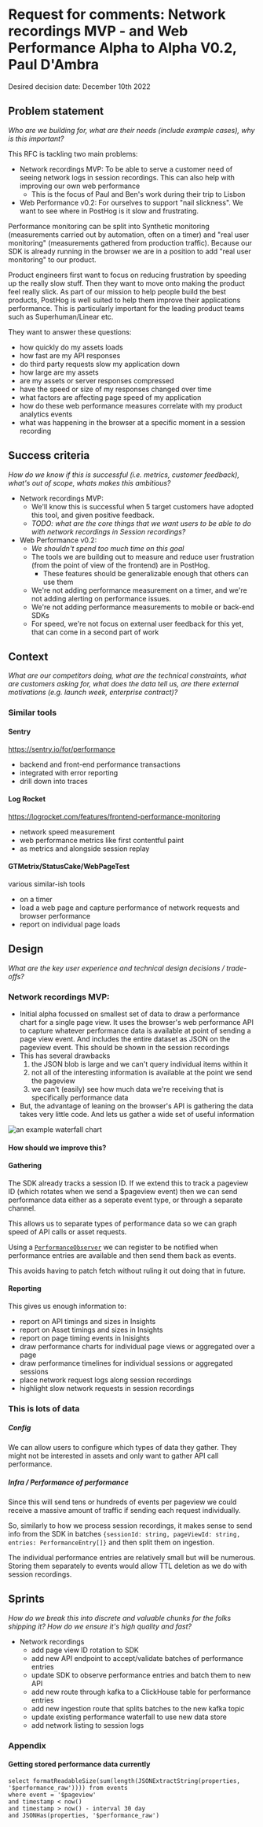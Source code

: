 # Request for comments: Network recordings MVP - and Web Performance Alpha to Alpha V0.2, Paul D'Ambra

Desired decision date: December 10th 2022

## Problem statement
*Who are we building for, what are their needs (include example cases), why is this important?*

This RFC is tackling two main problems:

* Network recordings MVP: To be able to serve a customer need of seeing network logs in session recordings. This can also help with improving our own web performance
  * This is the focus of Paul and Ben's work during their trip to Lisbon
* Web Performance v0.2: For ourselves to support "nail slickness". We want to see where in PostHog is it slow and frustrating.

Performance monitoring can be split into Synthetic monitoring (measurements carried out by automation, often on a timer) and "real user monitoring" (measurements gathered from production traffic). Because our SDK is already running in the browser we are in a position to add "real user monitoring" to our product.

Product engineers first want to focus on reducing frustration by speeding up the really slow stuff. Then they want to move onto making the product feel really slick. As part of our mission to help people build the best products, PostHog is well suited to help them improve their applications performance. This is particularly important for the leading product teams such as Superhuman/Linear etc.

They want to answer these questions:

* how quickly do my assets loads
* how fast are my API responses
* do third party requests slow my application down
* how large are my assets
* are my assets or server responses compressed 
* have the speed or size of my responses changed over time
* what factors are affecting page speed of my application
* how do these web performance measures correlate with my product analytics events
* what was happening in the browser at a specific moment in a session recording

## Success criteria
*How do we know if this is successful (i.e. metrics, customer feedback), what's out of scope, whats makes this ambitious?*

* Network recordings MVP:
  * We'll know this is successful when 5 target customers have adopted this tool, and given positive feedback.
  * *TODO: what are the core things that we want users to be able to do with network recordings in Session recordings?*
* Web Performance v0.2:
  * *We shouldn't spend too much time on this goal*
  * The tools we are building out to measure and reduce user frustration (from the point of view of the frontend) are in PostHog.
    * These features should be generalizable enough that others can use them
  * We're not adding performance measurement on a timer, and we're not adding alerting on performance issues.
  * We're not adding performance measurements to mobile or back-end SDKs
  * For speed, we're not focus on external user feedback for this yet, that can come in a second part of work

## Context
*What are our competitors doing, what are the technical constraints, what are customers asking for, what does the data tell us, are there external motivations (e.g. launch week, enterprise contract)?*

### Similar tools

#### Sentry

https://sentry.io/for/performance

* backend and front-end performance transactions
* integrated with error reporting
* drill down into traces

#### Log Rocket

https://logrocket.com/features/frontend-performance-monitoring

* network speed measurement
* web performance metrics like first contentful paint
* as metrics and alongside session replay

#### GTMetrix/StatusCake/WebPageTest

various similar-ish tools

* on a timer
* load a web page and capture performance of network requests and browser performance
* report on individual page loads

## Design 
*What are the key user experience and technical design decisions / trade-offs?*

### Network recordings MVP:

- Initial alpha focussed on smallest set of data to draw a performance chart for a single page view. It uses the browser's web performance API to capture whatever performance data is available at point of sending a page view event. And includes the entire dataset as JSON on the pageview event. This should be shown in the session recordings
- This has several drawbacks
  1) the JSON blob is large and we can't query individual items within it
  2) not all of the interesting information is available at the point we send the pageview
  3) we can't (easily) see how much data we're receiving that is specifically performance data
- But, the advantage of leaning on the browser's API is gathering the data takes very little code. And lets us gather a wide set of useful information

![an example waterfall chart](/images/rfc-web-perf-waterfall-chart.png)

#### How should we improve this?

#### Gathering

The SDK already tracks a session ID. If we extend this to track a pageview ID (which rotates when we send a $pageview event) then we can send performance data either as a seperate event type, or through a separate channel.

This allows us to separate types of performance data so we can graph speed of API calls or asset requests.

Using a [`PerformanceObserver`](https://developer.mozilla.org/en-US/docs/Web/API/PerformanceObserver) we can register to be notified when performance entries are available and then send them back as events.

This avoids having to patch fetch without ruling it out doing that in future.

#### Reporting

This gives us enough information to:

* report on API timings and sizes in Insights
* report on Asset timings and sizes in Insights
* report on page timing events in Inisights
* draw performance charts for individual page views or aggregated over a page
* draw performance timelines for individual sessions or aggregated sessions
* place network request logs along session recordings
* highlight slow network requests in session recordings

### This is lots of data

##### Config

We can allow users to configure which types of data they gather. They might not be interested in assets and only want to gather API call performance.

##### Infra / Performance of performance

Since this will send tens or hundreds of events per pageview we could receive a massive amount of traffic if sending each request individually.

So, similarly to how we process session recordings, it makes sense to send info from the SDK in batches `{sessionId: string, pageViewId: string, entries: PerformanceEntry[]}` and then split them on ingestion. 

The individual performance entries are relatively small but will be numerous. Storing them separately to events would allow TTL deletion as we do with session recordings.

## Sprints
*How do we break this into discrete and valuable chunks for the folks shipping it? How do we ensure it's high quality and fast?*

* Network recordings
  * add page view ID rotation to SDK
  * add new API endpoint to accept/validate batches of performance entries
  * update SDK to observe performance entries and batch them to new API
  * add new route through kafka to a ClickHouse table for performance entries
  * add new ingestion route that splits batches to the new kafka topic
  * update existing performance waterfall to use new data store
  * add network listing to session logs

### Appendix

#### Getting stored performance data currently

```
select formatReadableSize(sum(length(JSONExtractString(properties, '$performance_raw')))) from events 
where event = '$pageview' 
and timestamp < now() 
and timestamp > now() - interval 30 day
and JSONHas(properties, '$performance_raw')
```